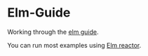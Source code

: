 # Elm-Guide
Working through the [elm guide](http://guide.elm-lang.org/).

You can run most examples using [Elm reactor](https://github.com/elm-lang/elm-reactor).
